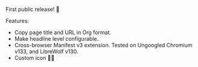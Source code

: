 First public release! :tada:

Features:
- Copy page title and URL in Org format.
- Make headline level configurable.
- Cross-browser Manifest v3 extension. Tested on Ungoogled Chromium v133, and LibreWolf v130.
- Custom icon :man_artist:
